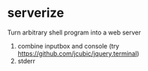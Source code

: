 serverize
=========

Turn arbitrary shell program into a web server

1. combine inputbox and console (try https://github.com/jcubic/jquery.terminal)
2. stderr
